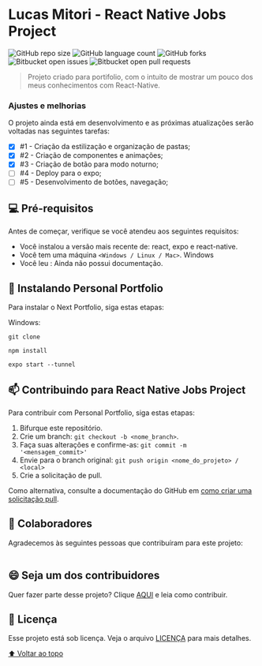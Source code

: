 # Lucas Mitori - React Native Jobs Project

![GitHub repo size](https://img.shields.io/github/repo-size/LucasMitori/README-template?style=for-the-badge)
![GitHub language count](https://img.shields.io/github/languages/count/LucasMitori/README-template?style=for-the-badge)
![GitHub forks](https://img.shields.io/github/forks/LucasMitori/README-template?style=for-the-badge)
![Bitbucket open issues](https://img.shields.io/bitbucket/issues/LucasMitori/README-template?style=for-the-badge)
![Bitbucket open pull requests](https://img.shields.io/bitbucket/pr-raw/LucasMitori/README-template?style=for-the-badge)

<!---<img src="exemplo-image.png" alt="exemplo imagem">--->

> Projeto criado para portifolio, com o intuito de mostrar um pouco dos meus conhecimentos com React-Native.

### Ajustes e melhorias

O projeto ainda está em desenvolvimento e as próximas atualizações serão voltadas nas seguintes tarefas:

- [x] #1 - Criação da estilização e organização de pastas;
- [x] #2 - Criação de componentes e animações;
- [x] #3 - Criação de botão para modo noturno;
- [ ] #4 - Deploy para o expo; 
- [ ] #5 - Desenvolvimento de botões, navegação;

## 💻 Pré-requisitos

Antes de começar, verifique se você atendeu aos seguintes requisitos:
<!---Estes são apenas requisitos de exemplo. Adicionar, duplicar ou remover conforme necessário--->
* Você instalou a versão mais recente de: react, expo e react-native.
* Você tem uma máquina `<Windows / Linux / Mac>`. Windows
* Você leu : Ainda não possui documentação.

## 🚀 Instalando Personal Portfolio

Para instalar o Next Portfolio, siga estas etapas:

Windows:
```
git clone
```
```
npm install
```
```
expo start --tunnel
```

## 📫 Contribuindo para React Native Jobs Project
<!---Se o seu README for longo ou se você tiver algum processo ou etapas específicas que deseja que os contribuidores sigam, considere a criação de um arquivo CONTRIBUTING.md separado--->
Para contribuir com Personal Portfolio, siga estas etapas:

1. Bifurque este repositório.
2. Crie um branch: `git checkout -b <nome_branch>`.
3. Faça suas alterações e confirme-as: `git commit -m '<mensagem_commit>'`
4. Envie para o branch original: `git push origin <nome_do_projeto> / <local>`
5. Crie a solicitação de pull.

Como alternativa, consulte a documentação do GitHub em [como criar uma solicitação pull](https://help.github.com/en/github/collaborating-with-issues-and-pull-requests/creating-a-pull-request).

## 🤝 Colaboradores

Agradecemos às seguintes pessoas que contribuíram para este projeto:

<table>
  
</table>


## 😄 Seja um dos contribuidores<br>

Quer fazer parte desse projeto? Clique [AQUI](CONTRIBUTING.md) e leia como contribuir.

## 📝 Licença

Esse projeto está sob licença. Veja o arquivo [LICENÇA](LICENSE.md) para mais detalhes.

[⬆ Voltar ao topo](#nome-do-projeto)<br>
